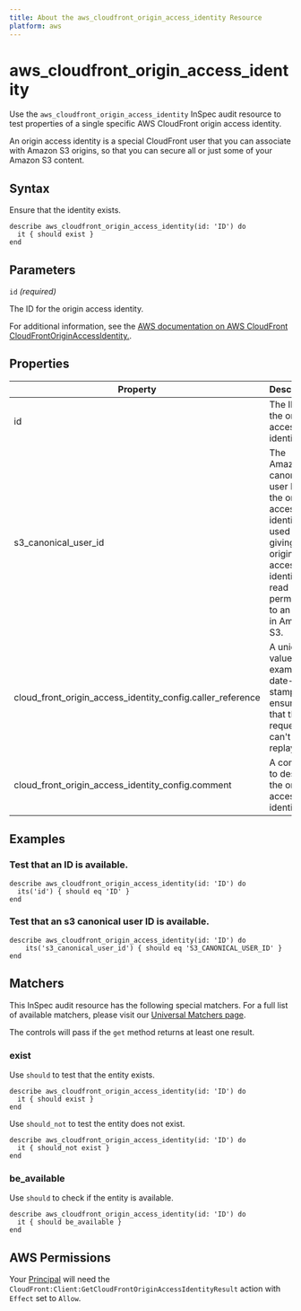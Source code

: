```yaml
---
title: About the aws_cloudfront_origin_access_identity Resource
platform: aws
---
```


# aws_cloudfront_origin_access_identity

Use the `aws_cloudfront_origin_access_identity` InSpec audit resource to test properties of a single specific AWS CloudFront origin access identity.

An origin access identity is a special CloudFront user that you can associate with Amazon S3 origins, so that you can secure all or just some of your Amazon S3 content.

## Syntax

Ensure that the identity exists.

    describe aws_cloudfront_origin_access_identity(id: 'ID') do
      it { should exist }
    end

## Parameters

`id` _(required)_

The ID for the origin access identity.

For additional information, see the [AWS documentation on AWS CloudFront CloudFrontOriginAccessIdentity.](https://docs.aws.amazon.com/AWSCloudFormation/latest/UserGuide/aws-resource-cloudfront-cloudfrontoriginaccessidentity.html).

## Properties

| Property | Description |
| --- | --- |
| id | The ID for the origin access identity. |
| s3_canonical_user_id | The Amazon S3 canonical user ID for the origin access identity, used when giving the origin access identity read permission to an object in Amazon S3. |
| cloud_front_origin_access_identity_config.caller_reference | A unique value (for example, a date-time stamp) that ensures that the request can't be replayed. |
| cloud_front_origin_access_identity_config.comment | A comment to describe the origin access identity. |

## Examples

### Test that an ID is available.

    describe aws_cloudfront_origin_access_identity(id: 'ID') do
      its('id') { should eq 'ID' }
    end

### Test that an s3 canonical user ID is available.

    describe aws_cloudfront_origin_access_identity(id: 'ID') do
        its('s3_canonical_user_id') { should eq 'S3_CANONICAL_USER_ID' }
    end

## Matchers

This InSpec audit resource has the following special matchers. For a full list of available matchers, please visit our [Universal Matchers page](https://www.inspec.io/docs/reference/matchers/).

The controls will pass if the `get` method returns at least one result.

### exist

Use `should` to test that the entity exists.

    describe aws_cloudfront_origin_access_identity(id: 'ID') do
      it { should exist }
    end

Use `should_not` to test the entity does not exist.

    describe aws_cloudfront_origin_access_identity(id: 'ID') do
      it { should_not exist }
    end

### be_available

Use `should` to check if the entity is available.

    describe aws_cloudfront_origin_access_identity(id: 'ID') do
      it { should be_available }
    end

## AWS Permissions

Your [Principal](https://docs.aws.amazon.com/IAM/latest/UserGuide/intro-structure.html#intro-structure-principal) will need the `CloudFront:Client:GetCloudFrontOriginAccessIdentityResult` action with `Effect` set to `Allow`.
